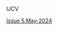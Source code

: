 IJCV

[Issue 5.May-2024](https://github.com/Paper2Chinese/Paper2Chinese/edit/main/Journals/IJCV/Issue%205%20May%202024/readme.md)
